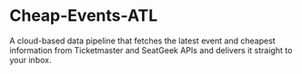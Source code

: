 # Cheap-Events-ATL
A cloud-based data pipeline that fetches the latest event and cheapest information from Ticketmaster and SeatGeek APIs and delivers it straight to your inbox.
